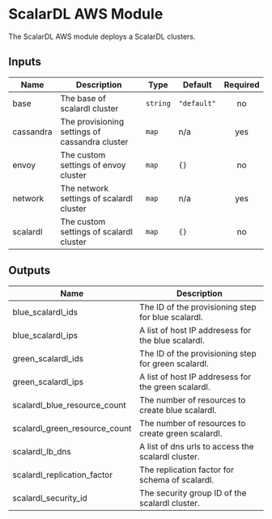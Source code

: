 # ScalarDL AWS Module
The ScalarDL AWS module deploys a ScalarDL clusters.

## Inputs

| Name | Description | Type | Default | Required |
|------|-------------|------|---------|:-----:|
| base | The base of scalardl cluster | `string` | `"default"` | no |
| cassandra | The provisioning settings of cassandra cluster | `map` | n/a | yes |
| envoy | The custom settings of envoy cluster | `map` | `{}` | no |
| network | The network settings of scalardl cluster | `map` | n/a | yes |
| scalardl | The custom settings of scalardl cluster | `map` | `{}` | no |

## Outputs

| Name | Description |
|------|-------------|
| blue_scalardl_ids | The ID of the provisioning step for blue scalardl. |
| blue_scalardl_ips | A list of host IP addresess for the blue scalardl. |
| green_scalardl_ids | The ID of the provisioning step for green scalardl. |
| green_scalardl_ips | A list of host IP addresess for the green scalardl. |
| scalardl_blue_resource_count | The number of resources to create blue scalardl. |
| scalardl_green_resource_count | The number of resources to create green scalardl. |
| scalardl_lb_dns | A list of dns urls to access the scalardl cluster. |
| scalardl_replication_factor | The replication factor for schema of scalardl. |
| scalardl_security_id | The security group ID of the scalardl cluster. |
